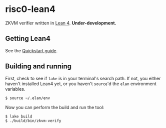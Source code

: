 # risc0-lean4

ZKVM verifier written in [Lean 4](https://leanprover.github.io/). **Under-development.**

## Getting Lean4

See the [Quickstart guide](https://leanprover.github.io/lean4/doc/quickstart.html).

## Building and running

First, check to see if `lake` is in your terminal's search path. If not, you either haven't installed Lean4 yet, or you haven't `source`'d the `elan` environment variables.

```console
$ source ~/.elan/env
```

Now you can perform the build and run the tool:

```console
$ lake build
$ ./build/bin/zkvm-verify
```
